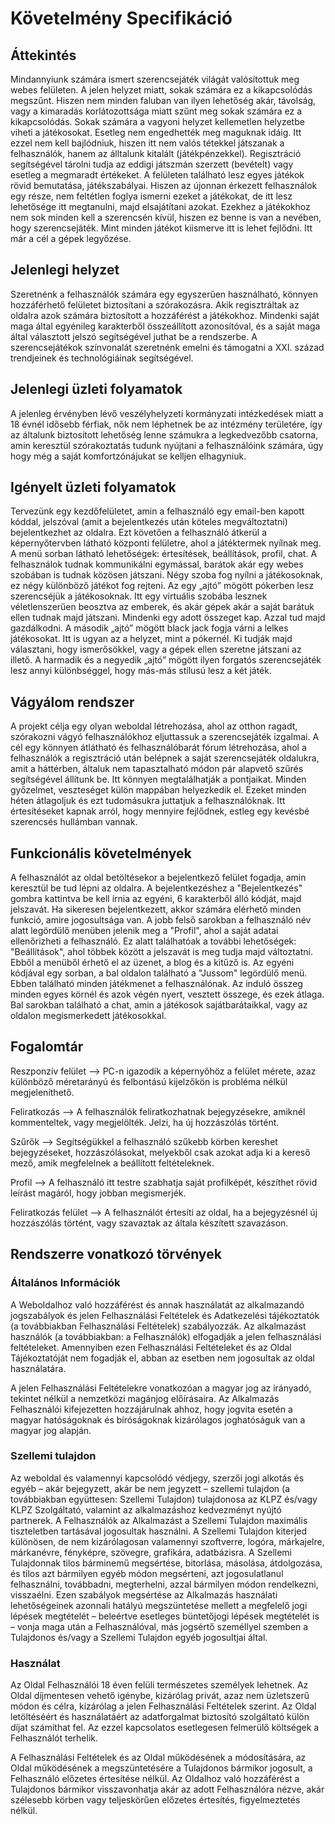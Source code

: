 # Követelmény Specifikáció

## Áttekintés
Mindannyiunk számára ismert szerencsejáték világát valósítottuk meg webes felületen. A jelen helyzet miatt, sokak számára ez a kikapcsolódás megszűnt. Hiszen nem minden faluban van ilyen lehetőség akár, távolság, vagy a kimaradás korlátozottsága miatt szűnt meg sokak számára ez a kikapcsolódás. Sokak számára a vagyoni helyzet kellemetlen helyzetbe viheti a játékosokat. Esetleg nem engedhették meg maguknak idáig. Itt ezzel nem kell bajlódniuk, hiszen itt nem valós tétekkel játszanak a felhasználók, hanem az álltalunk kitalált (játékpénzekkel). Regisztráció segítségével tárolni tudja az eddigi játszmán szerzett (bevételt) vagy esetleg a megmaradt értékeket. A felületen található lesz egyes játékok rövid bemutatása, játékszabályai. Hiszen az újonnan érkezett felhasználok egy része, nem feltétlen foglya ismerni ezeket a játékokat, de itt lesz lehetősége itt megtanulni, majd elsajátítani azokat. Ezekhez a játékokhoz nem sok minden kell a szerencsén kívül, hiszen ez benne is van a nevében, hogy szerencsejáték. Mint minden játékot kiismerve itt is lehet fejlődni. Itt már a cél a gépek legyőzése.
## Jelenlegi helyzet

Szeretnénk a felhasználók számára egy egyszerűen használható, könnyen hozzáférhető felületet biztosítani a szórakozásra. Akik regisztráltak az oldalra azok számára biztosított a hozzáférést a játékokhoz. Mindenki saját maga által egyénileg karakterből összeállított azonosítóval, és a saját maga által választott jelszó segítségével juthat be a rendszerbe. A szerencsejátékok színvonalát szeretnénk emelni és támogatni a XXI. század trendjeinek és technológiáinak segítségével.
## Jelenlegi üzleti folyamatok
A jelenleg érvényben lévő veszélyhelyzeti kormányzati intézkedések miatt a 18 évnél idősebb férfiak, nők nem léphetnek be az intézmény területére, így az általunk biztosított lehetőség lenne számukra a legkedvezőbb csatorna, amin keresztül szórakoztatás tudunk nyújtani a felhasználóink számára, úgy hogy még a saját komfortzónájukat se kelljen elhagyniuk.
## Igényelt üzleti folyamatok
Tervezünk egy kezdőfelületet, amin a felhasználó egy email-ben kapott kóddal, jelszóval (amit a bejelentkezés után köteles megváltoztatni) bejelentkezhet az oldalra. Ezt követően a felhasználó átkerül a képernyőtervben látható központi felületre, ahol a játéktermek nyílnak meg. A menü sorban látható lehetőségek: értesítések, beállítások, profil, chat. A felhasználok tudnak kommunikálni egymással, barátok akár egy webes szobában is tudnak közösen játszani. Négy szoba fog nyílni a játékosoknak, ez négy különböző játékot fog rejteni. Az egy „ajtó” mögött pókerben lesz szerencséjük a játékosoknak. Itt egy virtuális szobába lesznek véletlenszerűen beosztva az emberek, és akár gépek akár a saját barátuk ellen tudnak majd játszani. Mindenki egy adott összeget kap. Azzal tud majd gazdálkodni. A második „ajtó” mögött black jack fogja várni a lelkes játékosokat. Itt is ugyan az a helyzet, mint a pókernél. Ki tudják majd választani, hogy ismerősökkel, vagy a gépek ellen szeretne játszani az illető. A harmadik és a negyedik „ajtó” mögött ilyen forgatós szerencsejáték lesz annyi különbséggel, hogy más-más stílusú lesz a két játék.

## Vágyálom rendszer
A projekt célja egy olyan weboldal létrehozása, ahol az otthon ragadt, szórakozni vágyó felhasználókhoz eljuttassuk a szerencsejáték izgalmai. A cél egy könnyen átlátható és felhasználóbarát fórum létrehozása, ahol a felhasználók a regisztráció után belépnek a saját szerencsejáték oldalukra, amit a háttérben, általuk nem tapasztalható módon pár alapvető szűrés segítségével állítunk be. Itt könnyen megtalálhatják a pontjaikat. Minden győzelmet, veszteséget külön mappában helyezkedik el. Ezeket minden héten átlagoljuk és ezt tudomásukra juttatjuk a felhasználóknak. Itt értesítéseket kapnak arról, hogy mennyire fejlődnek, estleg egy kevésbé szerencsés hullámban vannak.
## Funkcionális követelmények
A felhasználót az oldal betöltésekor a bejelentkező felület fogadja, amin keresztül be tud lépni az oldalra. A bejelentkezéshez a "Bejelentkezés" gombra kattintva be kell írnia az egyéni, 6 karakterből álló kódját, majd jelszavát. Ha sikeresen bejelentkezett, akkor számára elérhető minden funkció, amire jogosultsága van. A jobb felső sarokban a felhasználó név alatt legördülő menüben jelenik meg a "Profil", ahol a saját adatai ellenőrizheti a felhasználó. Ez alatt találhatóak a további lehetőségek: "Beállítások", ahol többek között a jelszavát is meg tudja majd változtatni. Ebből a menüből érhető el az üzenet, a blog és a kitűző is. Az egyéni kódjával egy sorban, a bal oldalon található a "Jussom" legördülő menü. Ebben található minden játékmenet a felhasználónak. Az induló összeg minden egyes körnél és azok végén nyert, vesztett összege, és ezek átlaga. Bal sarokban található a chat, amin a játékosok sajátbarátaikkal, vagy az oldalon megismerkedett játékosokkal.
## Fogalomtár
Reszponzív felület –-> PC-n igazodik a képernyőhöz a felület mérete, azaz különböző méretarányú és felbontású kijelzőkön is probléma nélkül megjeleníthető.

Feliratkozás --> A felhasználók feliratkozhatnak bejegyzésekre, amiknél kommenteltek, vagy megjelölték. Jelzi, ha új hozzászólás történt.

Szűrők --> Segítségükkel a felhasználó szűkebb körben kereshet bejegyzéseket, hozzászólásokat, melyekből csak azokat adja ki a kereső mező, amik megfelelnek a beállított feltételeknek.

Profil --> A felhasználó itt testre szabhatja saját profilképét, készíthet rövid leírást magáról, hogy jobban megismerjék.

Feliratkozás felület --> A felhasználót értesíti az oldal, ha a bejegyzésnél új hozzászólás történt, vagy szavaztak az általa készített szavazáson.
## Rendszerre vonatkozó törvények
### Általános Információk
A Weboldalhoz való hozzáférést és annak használatát az alkalmazandó jogszabályok és jelen Felhasználási Feltételek és Adatkezelési tájékoztatók (a továbbiakban Felhasználási Feltételek) szabályozzák. Az alkalmazást használók (a továbbiakban: a Felhasználók) elfogadják a jelen felhasználási feltételeket. Amennyiben ezen Felhasználási Feltételeket és az Oldal Tájékoztatóját nem fogadják el, abban az esetben nem jogosultak az oldal használatára.

A jelen Felhasználási Feltételekre vonatkozóan a magyar jog az irányadó, tekintet nélkül a nemzetközi magánjog előírásaira. Az Alkalmazás Felhasználói kifejezetten hozzájárulnak ahhoz, hogy jogvita esetén a magyar hatóságoknak és bíróságoknak kizárólagos joghatóságuk van a magyar jog alapján.
### Szellemi tulajdon
Az weboldal és valamennyi kapcsolódó védjegy, szerzői jogi alkotás és egyéb – akár bejegyzett, akár be nem jegyzett – szellemi tulajdon (a továbbiakban együttesen: Szellemi Tulajdon) tulajdonosa az KLPZ és/vagy KLPZ Szolgáltató, valamint az alkalmazáshoz kedvezményt nyújtó partnerek. A Felhasználók az Alkalmazást a Szellemi Tulajdon maximális tiszteletben tartásával jogosultak használni. A Szellemi Tulajdon kiterjed különösen, de nem kizárólagosan valamennyi szoftverre, logóra, márkajelre, márkanévre, fényképre, szövegre, grafikára, adatbázisra. A Szellemi Tulajdonnak tilos bárminemű megsértése, bitorlása, másolása, átdolgozása, és tilos azt bármilyen egyéb módon megsérteni, azt jogosulatlanul felhasználni, továbbadni, megterhelni, azzal bármilyen módon rendelkezni, visszaélni. Ezen szabályok megsértése az Alkalmazás használati lehetőségeinek azonnali hatályú megszüntetése mellett a megfelelő jogi lépések megtételét – beleértve esetleges büntetőjogi lépések megtételét is – vonja maga után a Felhasználóval, más jogsértő személlyel szemben a Tulajdonos és/vagy a Szellemi Tulajdon egyéb jogosultjai által.
### Használat
Az Oldal Felhasználói 18 éven felüli természetes személyek lehetnek. Az Oldal díjmentesen vehető igénybe, kizárólag privát, azaz nem üzletszerű módon és célra, kizárólag a jelen Felhasználási Feltételek szerint. Az Oldal letöltéséért és használatáért az adatforgalmat biztosító szolgáltató külön díjat számíthat fel. Az ezzel kapcsolatos esetlegesen felmerülő költségek a Felhasználót terhelik.

A Felhasználási Feltételek és az Oldal működésének a módosítására, az Oldal működésének a megszüntetésére a Tulajdonos bármikor jogosult, a Felhasználó előzetes értesítése nélkül. Az Oldalhoz való hozzáférést a Tulajdonos bármikor visszavonhatja akár az adott Felhasználóra nézve, akár szélesebb körben vagy teljeskörűen előzetes értesítés, figyelmeztetés nélkül.